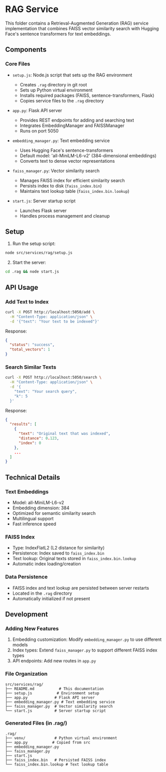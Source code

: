 # RAG Service

This folder contains a Retrieval-Augmented Generation (RAG) service implementation that combines FAISS vector similarity search with Hugging Face's sentence transformers for text embeddings.

## Components

### Core Files
- `setup.js`: Node.js script that sets up the RAG environment
  - Creates `.rag` directory in git root
  - Sets up Python virtual environment
  - Installs required packages (FAISS, sentence-transformers, Flask)
  - Copies service files to the `.rag` directory

- `app.py`: Flask API server
  - Provides REST endpoints for adding and searching text
  - Integrates EmbeddingManager and FAISSManager
  - Runs on port 5050

- `embedding_manager.py`: Text embedding service
  - Uses Hugging Face's sentence-transformers
  - Default model: 'all-MiniLM-L6-v2' (384-dimensional embeddings)
  - Converts text to dense vector representations

- `faiss_manager.py`: Vector similarity search
  - Manages FAISS index for efficient similarity search
  - Persists index to disk (`faiss_index.bin`)
  - Maintains text lookup table (`faiss_index.bin.lookup`)

- `start.js`: Server startup script
  - Launches Flask server
  - Handles process management and cleanup

## Setup

1. Run the setup script:
```bash
node src/services/rag/setup.js
```

2. Start the server:
```bash
cd .rag && node start.js
```

## API Usage

### Add Text to Index
```bash
curl -X POST http://localhost:5050/add \
  -H "Content-Type: application/json" \
  -d '{"text": "Your text to be indexed"}'
```

Response:
```json
{
  "status": "success",
  "total_vectors": 1
}
```

### Search Similar Texts
```bash
curl -X POST http://localhost:5050/search \
  -H "Content-Type: application/json" \
  -d '{
    "text": "Your search query",
    "k": 5
  }'
```

Response:
```json
{
  "results": [
    {
      "text": "Original text that was indexed",
      "distance": 0.123,
      "index": 0
    },
    ...
  ]
}
```

## Technical Details

### Text Embeddings
- Model: all-MiniLM-L6-v2
- Embedding dimension: 384
- Optimized for semantic similarity search
- Multilingual support
- Fast inference speed

### FAISS Index
- Type: IndexFlatL2 (L2 distance for similarity)
- Persistence: Index saved to `faiss_index.bin`
- Text lookup: Original texts stored in `faiss_index.bin.lookup`
- Automatic index loading/creation

### Data Persistence
- FAISS index and text lookup are persisted between server restarts
- Located in the `.rag` directory
- Automatically initialized if not present

## Development

### Adding New Features
1. Embedding customization: Modify `embedding_manager.py` to use different models
2. Index types: Extend `faiss_manager.py` to support different FAISS index types
3. API endpoints: Add new routes in `app.py`

### File Organization
```
src/services/rag/
├── README.md           # This documentation
├── setup.js           # Environment setup
├── app.py            # Flask API server
├── embedding_manager.py # Text embedding service
├── faiss_manager.py  # Vector similarity search
└── start.js          # Server startup script
```

### Generated Files (in .rag/)
```
.rag/
├── venv/             # Python virtual environment
├── app.py           # Copied from src
├── embedding_manager.py
├── faiss_manager.py
├── start.js
├── faiss_index.bin   # Persisted FAISS index
└── faiss_index.bin.lookup # Text lookup table
